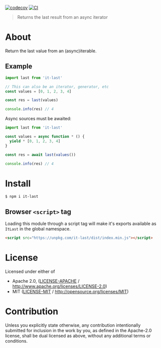 [![codecov](https://img.shields.io/codecov/c/github/achingbrain/it.svg?style=flat-square)](https://codecov.io/gh/achingbrain/it)
[![CI](https://img.shields.io/github/actions/workflow/status/achingbrain/it/js-test-and-release.yml?branch=master\&style=flat-square)](https://github.com/achingbrain/it/actions/workflows/js-test-and-release.yml?query=branch%3Amaster)

> Returns the last result from an async iterator

# About

Return the last value from an (async)iterable.

## Example

```javascript
import last from 'it-last'

// This can also be an iterator, generator, etc
const values = [0, 1, 2, 3, 4]

const res = last(values)

console.info(res) // 4
```

Async sources must be awaited:

```javascript
import last from 'it-last'

const values = async function * () {
  yield * [0, 1, 2, 3, 4]
}

const res = await last(values())

console.info(res) // 4
```

# Install

```console
$ npm i it-last
```

## Browser `<script>` tag

Loading this module through a script tag will make it's exports available as `ItLast` in the global namespace.

```html
<script src="https://unpkg.com/it-last/dist/index.min.js"></script>
```

# License

Licensed under either of

- Apache 2.0, ([LICENSE-APACHE](LICENSE-APACHE) / <http://www.apache.org/licenses/LICENSE-2.0>)
- MIT ([LICENSE-MIT](LICENSE-MIT) / <http://opensource.org/licenses/MIT>)

# Contribution

Unless you explicitly state otherwise, any contribution intentionally submitted for inclusion in the work by you, as defined in the Apache-2.0 license, shall be dual licensed as above, without any additional terms or conditions.
